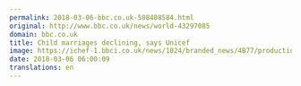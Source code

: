 ```yaml
---
permalink: 2018-03-06-bbc.co.uk-508408584.html
original: http://www.bbc.co.uk/news/world-43297085
domain: bbc.co.uk
title: Child marriages declining, says Unicef
image: https://ichef-1.bbci.co.uk/news/1024/branded_news/4B77/production/_100291391_gettyimages-523114174.jpg
date: 2018-03-06 06:00:09
translations: en
---
```


